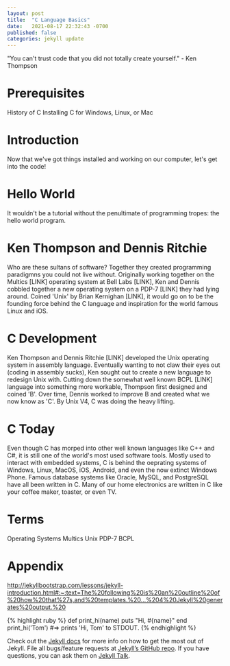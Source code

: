 ```yaml
---
layout: post
title:  "C Language Basics"
date:   2021-08-17 22:32:43 -0700
published: false
categories: jekyll update
---
```


"You can't trust code that you did not totally create yourself." - Ken Thompson

# Prerequisites
History of C
Installing C for Windows, Linux, or Mac

# Introduction
Now that we've got things installed and working on our computer, let's get into the code!

# Hello World
It wouldn't be a tutorial without the penultimate of programming tropes: the hello world program.

# Ken Thompson and Dennis Ritchie
Who are these sultans of software? Together they created programming paradigmns you could not live without. Originally working together on the Multics [LINK] operating system at Bell Labs [LINK], Ken and Dennis cobbled together a new operating system on a PDP-7 [LINK] they had lying around. Coined 'Unix' by Brian Kernighan [LINK], it would go on to be the founding force behind the C language and inspiration for the world famous Linux and iOS.

# C Development
Ken Thompson and Dennis Ritchie [LINK] developed the Unix operating system in assembly language. Eventually wanting to not claw their eyes out (coding in assembly sucks), Ken sought out to create a new language to redesign Unix with. Cutting down the somewhat well known BCPL [LINK] language into something more workable, Thompson first designed and coined 'B'. Over time, Dennis worked to improve B and created what we now know as 'C'. By Unix V4, C was doing the heavy lifting.

# C Today
Even though C has morped into other well known languages like C++ and C#, it is still one of the world's most used software tools. Mostly used to interact with embedded systems, C is behind the oeprating systems of Windows, Linux, MacOS, iOS, Android, and even the now extinct Windows Phone. Famous database systems like Oracle, MySQL, and PostgreSQL have all been written in C. Many of our home electronics are written in C like your coffee maker, toaster, or even TV.

# Terms
Operating Systems
Multics
Unix
PDP-7
BCPL

# Appendix
http://jekyllbootstrap.com/lessons/jekyll-introduction.html#:~:text=The%20following%20is%20an%20outline%20of%20how%20that%27s,and%20templates.%20...%204%20Jekyll%20generates%20output.%20

{% highlight ruby %}
def print_hi(name)
  puts "Hi, #{name}"
end
print_hi('Tom')
#=> prints 'Hi, Tom' to STDOUT.
{% endhighlight %}

Check out the [Jekyll docs][jekyll-docs] for more info on how to get the most out of Jekyll. File all bugs/feature requests at [Jekyll’s GitHub repo][jekyll-gh]. If you have questions, you can ask them on [Jekyll Talk][jekyll-talk].

[jekyll-docs]: https://jekyllrb.com/docs/home
[jekyll-gh]:   https://github.com/jekyll/jekyll
[jekyll-talk]: https://talk.jekyllrb.com/
